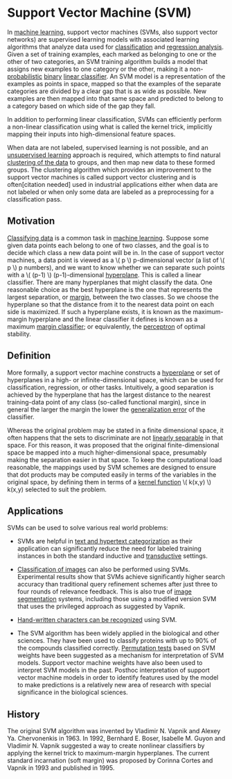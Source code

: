 <!--
.. title: Supervised Learning - Support Vector Machine (SVM)
.. slug: 02-supervised_learning-svm
.. date: 2017-04-03 10:11:55 UTC+08:00
.. tags:
.. category:
.. link:
.. description:
.. type: text
-->

# Support Vector Machine (SVM)      

In [machine learning][d0ba0e61], support vector machines (SVMs, also support vector networks) are supervised learning models with associated learning algorithms that analyze data used for [classification][ea103332] and [regression analysis][f24e6f38]. Given a set of training examples, each marked as belonging to one or the other of two categories, an SVM training algorithm builds a model that assigns new examples to one category or the other, making it a non-[probabilistic][eb8e51a4] [binary][47309b79] [linear classifier][8a0f0125]. An SVM model is a representation of the examples as points in space, mapped so that the examples of the separate categories are divided by a clear gap that is as wide as possible. New examples are then mapped into that same space and predicted to belong to a category based on which side of the gap they fall.

  [ea103332]: https://en.wikipedia.org/wiki/Statistical_classification "Statistical Classification"
  [d0ba0e61]: https://en.wikipedia.org/wiki/Machine_learning "Machine Learning"
  [f24e6f38]: https://en.wikipedia.org/wiki/Regression_analysis "Regression Analysis"
  [eb8e51a4]: https://en.wikipedia.org/wiki/Probabilistic_classification "Probabilistic Classification"
  [47309b79]: https://en.wikipedia.org/wiki/Binary_classification "Binary Classification"
  [8a0f0125]: https://en.wikipedia.org/wiki/Linear_classifier "Linear Classifier"

In addition to performing linear classification, SVMs can efficiently perform a non-linear classification using what is called the kernel trick, implicitly mapping their inputs into high-dimensional feature spaces.

When data are not labeled, supervised learning is not possible, and an [unsupervised learnin][dcbcb5e9]g approach is required, which attempts to find natural [clustering of the data][44d9d562] to groups, and then map new data to these formed groups. The clustering algorithm which provides an improvement to the support vector machines is called support vector clustering and is often[citation needed] used in industrial applications either when data are not labeled or when only some data are labeled as a preprocessing for a classification pass.

  [dcbcb5e9]: https://en.wikipedia.org/wiki/Unsupervised_learning "Unsupervised Learning"
  [44d9d562]: https://en.wikipedia.org/wiki/Cluster_analysis "Cluster Analysis"


## Motivation    
[Classifying data][ea103332] is a common task in [machine learning][d0ba0e61]. Suppose some given data points each belong to one of two classes, and the goal is to decide which class a new data point will be in. In the case of support vector machines, a data point is viewed as a \\( p \\) p-dimensional vector (a list of \\( p \\) p numbers), and we want to know whether we can separate such points with a \\( (p-1) \\) (p-1)-dimensional [hyperplane][acded98f]. This is called a linear classifier. There are many hyperplanes that might classify the data. One reasonable choice as the best hyperplane is the one that represents the largest separation, or [margin][94ae2e4e], between the two classes. So we choose the hyperplane so that the distance from it to the nearest data point on each side is maximized. If such a hyperplane exists, it is known as the maximum-margin hyperplane and the linear classifier it defines is known as a maximum [margin classifier][2e8a96b6]; or equivalently, the [perceptron][8152d8c7] of optimal stability.

  [acded98f]: https://en.wikipedia.org/wiki/Hyperplane_separation_theorem "Hyperplane Separation Theorem"
  [94ae2e4e]: https://en.wikipedia.org/wiki/Margin_(machine_learning) "Margin (Machine Learning)"
  [2e8a96b6]: https://en.wikipedia.org/wiki/Margin_classifier "Margin Classifier"
  [8152d8c7]: https://en.wikipedia.org/wiki/Perceptron "Perceptron"


## Definition      
More formally, a support vector machine constructs a [hyperplane][acded98f] or set of hyperplanes in a high- or infinite-dimensional space, which can be used for classification, regression, or other tasks. Intuitively, a good separation is achieved by the hyperplane that has the largest distance to the nearest training-data point of any class (so-called functional margin), since in general the larger the margin the lower the [generalization error][12d97779] of the classifier.

  [12d97779]: https://en.wikipedia.org/wiki/Generalization_error "Generalization Error"


Whereas the original problem may be stated in a finite dimensional space, it often happens that the sets to discriminate are not [linearly separable][27ba7cf2] in that space. For this reason, it was proposed that the original finite-dimensional space be mapped into a much higher-dimensional space, presumably making the separation easier in that space. To keep the computational load reasonable, the mappings used by SVM schemes are designed to ensure that dot products may be computed easily in terms of the variables in the original space, by defining them in terms of a [kernel function][1e7d23f7] \\( k(x,y) \\) k(x,y) selected to suit the problem.

  [27ba7cf2]: https://en.wikipedia.org/wiki/Linear_separability "Linear Separability"
  [1e7d23f7]: https://en.wikipedia.org/wiki/Positive-definite_kernel "Kernel Function"


## Applications      
SVMs can be used to solve various real world problems:

- SVMs are helpful in [text and hypertext categorization][6eab5d2f] as their application can significantly reduce the need for labeled training instances in both the standard inductive and [transductive][1b5ecac0] settings.
- [Classification of images][8dd6e529] can also be performed using SVMs. Experimental results show that SVMs achieve significantly higher search accuracy than traditional query refinement schemes after just three to four rounds of relevance feedback. This is also true of [image segmentation][96908577] systems, including those using a modified version SVM that uses the privileged approach as suggested by Vapnik.
- [Hand-written characters can be recognized][93b85089] using SVM.
- The SVM algorithm has been widely applied in the biological and other sciences. They have been used to classify proteins with up to 90% of the compounds classified correctly. [Permutation tests][249d9d2b] based on SVM weights have been suggested as a mechanism for interpretation of SVM models.  Support vector machine weights have also been used to interpret SVM models in the past.  Posthoc interpretation of support vector machine models in order to identify features used by the model to make predictions is a relatively new area of research with special significance in the biological sciences.

  [6eab5d2f]: https://en.wikipedia.org/wiki/Document_classification "Text/Document Classification"
  [1b5ecac0]: https://en.wikipedia.org/wiki/Transduction_(machine_learning) "Transduction (Machine Learning)"
  [8dd6e529]: https://en.wikipedia.org/wiki/Computer_vision#Recognition "Image Recognition"
  [96908577]: https://en.wikipedia.org/wiki/Image_segmentation "Image Segmentation"
  [93b85089]: https://en.wikipedia.org/wiki/Handwriting_recognition "Handwriting Recognition"
  [249d9d2b]: https://en.wikipedia.org/wiki/Resampling_(statistics)#Permutation_tests "Permutation Tests"


## History        
The original SVM algorithm was invented by Vladimir N. Vapnik and Alexey Ya. Chervonenkis in 1963. In 1992, Bernhard E. Boser, Isabelle M. Guyon and Vladimir N. Vapnik suggested a way to create nonlinear classifiers by applying the kernel trick to maximum-margin hyperplanes.  The current standard incarnation (soft margin) was proposed by Corinna Cortes and Vapnik in 1993 and published in 1995.    
